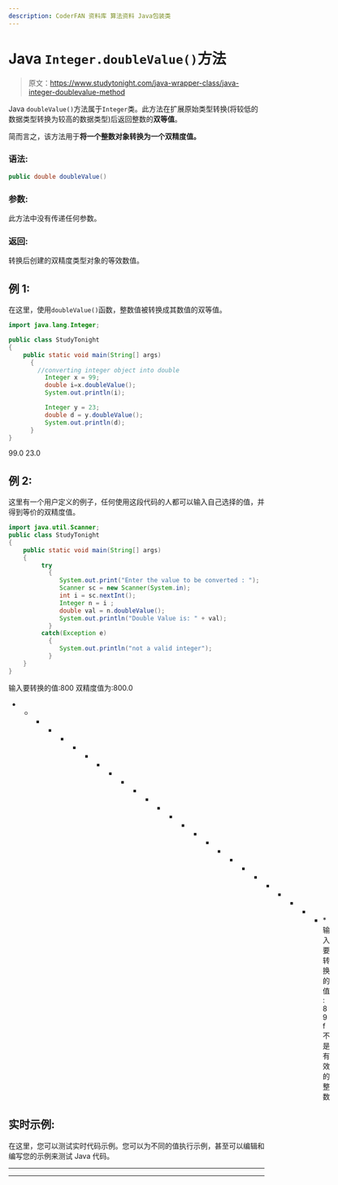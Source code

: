 ```yaml
---
description: CoderFAN 资料库 算法资料 Java包装类
---
```


# Java `Integer.doubleValue()`方法

> 原文：<https://www.studytonight.com/java-wrapper-class/java-integer-doublevalue-method>

Java `doubleValue()`方法属于`Integer`类。此方法在扩展原始类型转换(将较低的数据类型转换为较高的数据类型)后返回整数的**双等值**。

简而言之，该方法用于**将一个整数对象转换为一个双精度值。**

### 语法:

```java
public double doubleValue() 
```

### 参数:

此方法中没有传递任何参数。

### 返回:

转换后创建的双精度类型对象的等效数值。

## 例 1:

在这里，使用`doubleValue()`函数，整数值被转换成其数值的双等值。

```java
import java.lang.Integer;

public class StudyTonight
{  
    public static void main(String[] args) 
      {  
        //converting integer object into double
          Integer x = 99;
          double i=x.doubleValue();
          System.out.println(i);

          Integer y = 23;  
          double d = y.doubleValue();  
          System.out.println(d);
      }  
} 
```

99.0
23.0

## 例 2:

这里有一个用户定义的例子，任何使用这段代码的人都可以输入自己选择的值，并得到等价的双精度值。

```java
import java.util.Scanner;  
public class StudyTonight
{  
    public static void main(String[] args) 
    {  
         try
           {
              System.out.print("Enter the value to be converted : ");  
              Scanner sc = new Scanner(System.in);  
              int i = sc.nextInt();  
              Integer n = i ;  
              double val = n.doubleValue();  
              System.out.println("Double Value is: " + val);  
           }
         catch(Exception e)
           {
              System.out.println("not a valid integer"); 
           }
    }
} 
```

输入要转换的值:800
双精度值为:800.0
* * * * * * * * * * * * * * * * * * * * * * * * * * *输入要转换的值:89f
不是有效的整数

## 实时示例:

在这里，您可以测试实时代码示例。您可以为不同的值执行示例，甚至可以编辑和编写您的示例来测试 Java 代码。

* * *

* * *